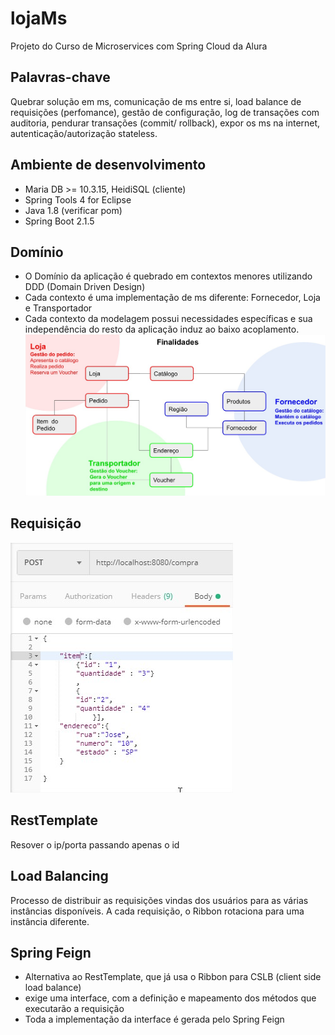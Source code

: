 # lojaMs
Projeto do Curso de Microservices com Spring Cloud da Alura

## Palavras-chave
Quebrar solução em ms, comunicação de ms entre si, load balance de requisições (perfomance), gestão de configuração, log de transações com auditoria, pendurar transações (commit/ rollback), expor os ms na internet, autenticação/autorização stateless.

## Ambiente de desenvolvimento
- Maria DB >= 10.3.15, HeidiSQL (cliente)
- Spring Tools 4 for Eclipse
- Java 1.8 (verificar pom)
- Spring Boot 2.1.5

## Domínio
- O Domínio da aplicação é quebrado em contextos menores utilizando DDD (Domain Driven Design)
- Cada contexto é uma implementação de ms diferente: Fornecedor, Loja e Transportador
- Cada contexto da modelagem possui necessidades específicas e sua independência do resto da aplicação induz ao baixo acoplamento.
![Contexto](https://github.com/j19791/lojaMs/blob/master/contexto.jpg)

## Requisição
![Contexto](https://github.com/j19791/lojaMs/blob/master/imagens/aula1_requisicao_json.jpg)

## RestTemplate
Resover o ip/porta passando apenas o id 

## Load Balancing 
Processo de distribuir as requisições vindas dos usuários para as várias instâncias disponíveis. A cada requisição, o Ribbon rotaciona para uma instância diferente.

## Spring Feign
- Alternativa ao RestTemplate, que já usa o Ribbon para CSLB (client side load balance)
- exige uma interface, com a definição e mapeamento dos métodos que executarão a requisição
- Toda a implementação da interface é gerada pelo Spring Feign

